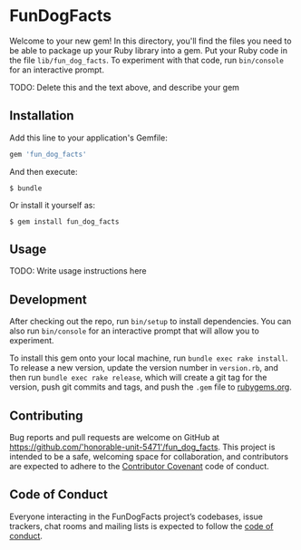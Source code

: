 # FunDogFacts

Welcome to your new gem! In this directory, you'll find the files you need to be able to package up your Ruby library into a gem. Put your Ruby code in the file `lib/fun_dog_facts`. To experiment with that code, run `bin/console` for an interactive prompt.

TODO: Delete this and the text above, and describe your gem

## Installation

Add this line to your application's Gemfile:

```ruby
gem 'fun_dog_facts'
```

And then execute:

    $ bundle

Or install it yourself as:

    $ gem install fun_dog_facts

## Usage

TODO: Write usage instructions here

## Development

After checking out the repo, run `bin/setup` to install dependencies. You can also run `bin/console` for an interactive prompt that will allow you to experiment.

To install this gem onto your local machine, run `bundle exec rake install`. To release a new version, update the version number in `version.rb`, and then run `bundle exec rake release`, which will create a git tag for the version, push git commits and tags, and push the `.gem` file to [rubygems.org](https://rubygems.org).

## Contributing

Bug reports and pull requests are welcome on GitHub at https://github.com/'honorable-unit-5471'/fun_dog_facts. This project is intended to be a safe, welcoming space for collaboration, and contributors are expected to adhere to the [Contributor Covenant](http://contributor-covenant.org) code of conduct.

## Code of Conduct

Everyone interacting in the FunDogFacts project’s codebases, issue trackers, chat rooms and mailing lists is expected to follow the [code of conduct](https://github.com/'honorable-unit-5471'/fun_dog_facts/blob/master/CODE_OF_CONDUCT.md).
